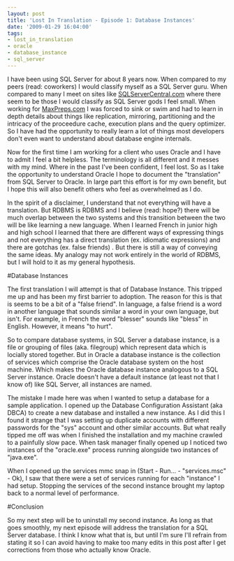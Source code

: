 ```yaml
---
layout: post
title: 'Lost In Translation - Episode 1: Database Instances'
date: '2009-01-29 16:04:00'
tags:
- lost_in_translation
- oracle
- database_instance
- sql_server
---
```


I have been using SQL Server for about 8 years now. When compared to my peers (read: coworkers) I would classify myself as a SQL Server guru. When compared to many I meet on sites like [SQLServerCentral.com](http://www.sqlservercentral.com) where there seem to be those I would classify as SQL Server gods I feel small. When working for [MaxPreps.com](http://www.maxpreps.com) I was forced to sink or swim and had to learn in depth details about things like replication, mirroring, partitioning and the intricacy of the proceedure cache, execution plans and the query optimizer. So I have had the opportunity to really learn a lot of things most developers don't even want to understand about database engine internals. 

Now for the first time I am working for a client who uses Oracle and I have to admit I feel a bit helpless. The terminology is all different and it messes with my mind. Where in the past I've been confident, I feel lost. So as I take the opportunity to understand Oracle I hope to document the "translation" from SQL Server to Oracle. In large part this effort is for my own benefit, but I hope this will also benefit others who feel as overwhelmed as I do. 

In the spirit of a disclaimer, I understand that not everything will have a translation. But RDBMS is RDBMS and I believe (read: hope?) there will be much overlap between the two systems and this transition between the two will be like learning a new language. When I learned French in junior high and high school I learned that there are different ways of expressing things and not everything has a direct translation (ex. idiomatic expressions) and there are gotchas (ex. false friends) . But there is still a way of conveying the same ideas. My analogy may not work entirely in the world of RDBMS, but I will hold to it as my general hypothesis.  

#Database Instances

The first translation I will attempt is that of Database Instance. This tripped me up and has been my first barrier to adoption. The reason for this is that is seems to be a bit of a "false friend". In language, a false friend is a word in another language that sounds similar a word in your own language, but isn't. For example, in French the word "blesser" sounds like "bless" in English. However, it means "to hurt". 

So to compare database systems, in SQL Server a database instance, is a file or grouping of files (aka. filegroup) which represent data which is locially stored together. But in Oracle a database instance is the collection of services which comprise the Oracle database system on the host machine. Which makes the Oracle database instance analogous to a SQL Server instance. Oracle doesn't have a default instance (at least not that I know of) like SQL Server, all instances are named. 

The mistake I made here was when I wanted to setup a database for a sample application. I opened up the Database Configuration Assistant (aka DBCA) to create a new database and installed a new instance. As I did this I found it strange that I was setting up duplicate accounts with different passwords for the "sys" account and other similar accounts. But what really tipped me off was when I finished the installation and my machine crawled to a painfully slow pace. When task manager finally opened up I noticed two instances of the "oracle.exe" process running alongside two instances of "java.exe". 

When I opened up the services mmc snap in (Start - Run... - "services.msc" - Ok), I saw that there were a set of services running for each "instance" I had setup. Stopping the services of the second instance brought my laptop back to a normal level of performance. 

#Conclusion

So my next step will be to uninstall my second instance. As long as that goes smoothly, my next episode will address the translation for a SQL Server database. I think I know what that is, but until I'm sure I'll refrain from stating it so I can avoid having to make too many edits in this post after I get corrections from those who actually know Oracle.